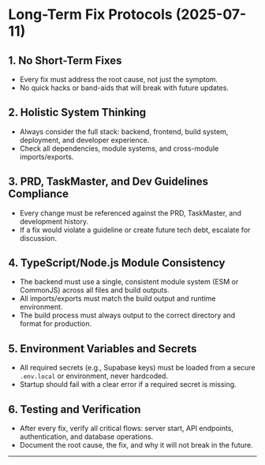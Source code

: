 # Long-Term Fix Protocols (2025-07-11)

## 1. No Short-Term Fixes
- Every fix must address the root cause, not just the symptom.
- No quick hacks or band-aids that will break with future updates.

## 2. Holistic System Thinking
- Always consider the full stack: backend, frontend, build system, deployment, and developer experience.
- Check all dependencies, module systems, and cross-module imports/exports.

## 3. PRD, TaskMaster, and Dev Guidelines Compliance
- Every change must be referenced against the PRD, TaskMaster, and development history.
- If a fix would violate a guideline or create future tech debt, escalate for discussion.

## 4. TypeScript/Node.js Module Consistency
- The backend must use a single, consistent module system (ESM or CommonJS) across all files and build outputs.
- All imports/exports must match the build output and runtime environment.
- The build process must always output to the correct directory and format for production.

## 5. Environment Variables and Secrets
- All required secrets (e.g., Supabase keys) must be loaded from a secure `.env.local` or environment, never hardcoded.
- Startup should fail with a clear error if a required secret is missing.

## 6. Testing and Verification
- After every fix, verify all critical flows: server start, API endpoints, authentication, and database operations.
- Document the root cause, the fix, and why it will not break in the future.

--- 